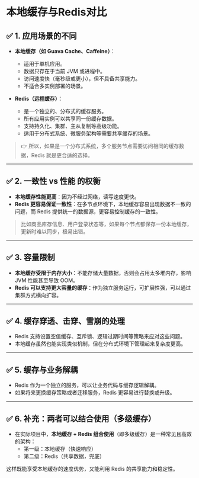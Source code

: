 # **本地缓存与Redis对比**
## ✅ 1. **应用场景的不同**

- **本地缓存（如 Guava Cache、Caffeine）**：
  - 适用于单机应用。
  - 数据只存在于当前 JVM 或进程中。
  - 访问速度快（毫秒级或更小），但不具备共享能力。
  - 不适合多实例部署的场景。

- **Redis（远程缓存）**：
  - 是一个独立的、分布式的缓存服务。
  - 所有应用实例可以共享同一份缓存数据。
  - 支持持久化、集群、主从复制等高级功能。
  - 适用于分布式系统、微服务架构等需要共享缓存的场景。

> 👉 所以，如果是一个分布式系统，多个服务节点需要访问相同的缓存数据，Redis 就是更合适的选择。

---

## ✅ 2. **一致性 vs 性能 的权衡**

- **本地缓存性能更高**：因为不经过网络，读写速度更快。
- **Redis 更容易保证一致性**：在多节点环境下，本地缓存容易出现数据不一致的问题，而 Redis 提供统一的数据源，更容易控制缓存的一致性。

> 比如商品库存信息、用户登录状态等，如果每个节点都保存一份本地缓存，更新时难以同步，极易出错。

---

## ✅ 3. **容量限制**

- **本地缓存受限于内存大小**：不能存储大量数据，否则会占用太多堆内存，影响 JVM 性能甚至导致 OOM。
- **Redis 可以支持更大容量的缓存**：作为独立服务运行，可扩展性强，可以通过集群方式横向扩容。

---

## ✅ 4. **缓存穿透、击穿、雪崩的处理**

- Redis 支持设置空值缓存、互斥锁、逻辑过期时间等策略来应对这些问题。
- 本地缓存虽然也能实现类似机制，但在分布式环境下管理起来复杂度更高。

---

## ✅ 5. **缓存与业务解耦**

- Redis 作为一个独立的服务，可以让业务代码与缓存逻辑解耦。
- 如果将来更换缓存策略或者迁移服务，Redis 更容易进行替换或升级。

---

## ✅ 6. **补充：两者可以结合使用（多级缓存）**

- 在实际项目中，**本地缓存 + Redis 组合使用**（即多级缓存）是一种常见且高效的架构：
  - 第一级：本地缓存（快速响应）
  - 第二级：Redis（共享数据，兜底）

这样既能享受本地缓存的速度优势，又能利用 Redis 的共享能力和稳定性。